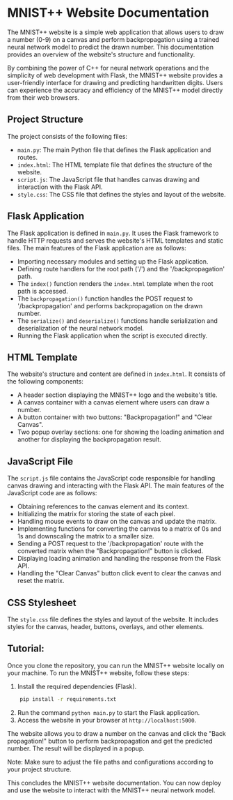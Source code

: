 # MNIST++ Website Documentation

The MNIST++ website is a simple web application that allows users to draw a number (0-9) on a canvas and perform backpropagation using a trained neural network model to predict the drawn number. This documentation provides an overview of the website's structure and functionality.

By combining the power of C++ for neural network operations and the simplicity of web development with Flask, the MNIST++ website provides a user-friendly interface for drawing and predicting handwritten digits. Users can experience the accuracy and efficiency of the MNIST++ model directly from their web browsers.

## Project Structure

The project consists of the following files:

- `main.py`: The main Python file that defines the Flask application and routes.
- `index.html`: The HTML template file that defines the structure of the website.
- `script.js`: The JavaScript file that handles canvas drawing and interaction with the Flask API.
- `style.css`: The CSS file that defines the styles and layout of the website.

## Flask Application

The Flask application is defined in `main.py`. It uses the Flask framework to handle HTTP requests and serves the website's HTML templates and static files. The main features of the Flask application are as follows:

- Importing necessary modules and setting up the Flask application.
- Defining route handlers for the root path ('/') and the '/backpropagation' path.
- The `index()` function renders the `index.html` template when the root path is accessed.
- The `backpropagation()` function handles the POST request to '/backpropagation' and performs backpropagation on the drawn number.
- The `serialize()` and `deserialize()` functions handle serialization and deserialization of the neural network model.
- Running the Flask application when the script is executed directly.

## HTML Template

The website's structure and content are defined in `index.html`. It consists of the following components:

- A header section displaying the MNIST++ logo and the website's title.
- A canvas container with a canvas element where users can draw a number.
- A button container with two buttons: "Backpropagation!" and "Clear Canvas".
- Two popup overlay sections: one for showing the loading animation and another for displaying the backpropagation result.

## JavaScript File

The `script.js` file contains the JavaScript code responsible for handling canvas drawing and interacting with the Flask API. The main features of the JavaScript code are as follows:

- Obtaining references to the canvas element and its context.
- Initializing the matrix for storing the state of each pixel.
- Handling mouse events to draw on the canvas and update the matrix.
- Implementing functions for converting the canvas to a matrix of 0s and 1s and downscaling the matrix to a smaller size.
- Sending a POST request to the '/backpropagation' route with the converted matrix when the "Backpropagation!" button is clicked.
- Displaying loading animation and handling the response from the Flask API.
- Handling the "Clear Canvas" button click event to clear the canvas and reset the matrix.

## CSS Stylesheet

The `style.css` file defines the styles and layout of the website. It includes styles for the canvas, header, buttons, overlays, and other elements.

## Tutorial: 

Once you clone the repository, you can run the MNIST++ website locally on your machine. To run the MNIST++ website, follow these steps:

1. Install the required dependencies (Flask).
```bash
    pip install -r requirements.txt
```
2. Run the command `python main.py` to start the Flask application.
3. Access the website in your browser at `http://localhost:5000`.

The website allows you to draw a number on the canvas and click the "Back propagation!" button to perform backpropagation and get the predicted number. The result will be displayed in a popup.

Note: Make sure to adjust the file paths and configurations according to your project structure.

This concludes the MNIST++ website documentation. You can now deploy and use the website to interact with the MNIST++ neural network model.

